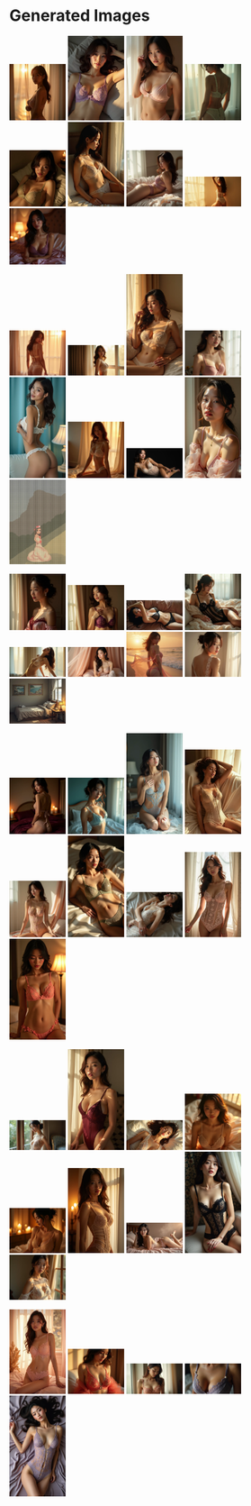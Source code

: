 # Generated Images



<img src="2025_07_20_01.webp" width="100"/> <img src="2025_07_20_02.webp" width="100"/> <img src="2025_07_20_03.webp" width="100"/> <img src="2025_07_20_04.webp" width="100"/> <img src="2025_07_20_05.webp" width="100"/> <img src="2025_07_20_06.webp" width="100"/> <img src="2025_07_20_07.webp" width="100"/> <img src="2025_07_20_08.webp" width="100"/> <img src="2025_07_20_09.webp" width="100"/>

<img src="2025_07_20_10.webp" width="100"/> <img src="2025_07_20_11.webp" width="100"/> <img src="2025_07_20_12.webp" width="100"/> <img src="2025_07_20_13.webp" width="100"/> <img src="2025_07_20_14.webp" width="100"/> <img src="2025_07_20_15.webp" width="100"/> <img src="2025_07_20_16.webp" width="100"/> <img src="2025_07_20_17.webp" width="100"/> <img src="2025_07_20_18.webp" width="100"/>

<img src="2025_07_20_19.webp" width="100"/> <img src="2025_07_20_20.webp" width="100"/> <img src="2025_07_20_21.webp" width="100"/> <img src="2025_07_20_22.webp" width="100"/> <img src="2025_07_20_23.webp" width="100"/> <img src="2025_07_20_24.webp" width="100"/> <img src="2025_07_20_25.webp" width="100"/> <img src="2025_07_20_26.webp" width="100"/> <img src="2025_07_20_27.webp" width="100"/>

<img src="2025_07_20_28.webp" width="100"/> <img src="2025_07_20_29.webp" width="100"/> <img src="2025_07_20_30.webp" width="100"/> <img src="2025_07_20_31.webp" width="100"/> <img src="2025_07_20_32.webp" width="100"/> <img src="2025_07_20_33.webp" width="100"/> <img src="2025_07_20_34.webp" width="100"/> <img src="2025_07_20_35.webp" width="100"/> <img src="2025_07_20_36.webp" width="100"/>

<img src="2025_07_20_37.webp" width="100"/> <img src="2025_07_20_38.webp" width="100"/> <img src="2025_07_20_39.webp" width="100"/> <img src="2025_07_20_40.webp" width="100"/> <img src="2025_07_20_41.webp" width="100"/> <img src="2025_07_20_42.webp" width="100"/> <img src="2025_07_20_43.webp" width="100"/> <img src="2025_07_20_44.webp" width="100"/> <img src="2025_07_20_45.webp" width="100"/>

<img src="2025_07_20_46.webp" width="100"/> <img src="2025_07_20_47.webp" width="100"/> <img src="2025_07_20_48.webp" width="100"/> <img src="2025_07_20_49.webp" width="100"/> <img src="2025_07_20_50.webp" width="100"/>